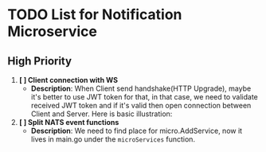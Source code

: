 # TODO List for Notification Microservice

## High Priority
1. **[ ] Client connection with WS**
   - **Description**: When Client send handshake(HTTP Upgrade), maybe it's better to use JWT token for that, in that case, we need to validate received JWT token and if it's valid then open connection between Client and Server. Here is basic illustration:
2. **[ ] Split NATS event functions**
   - **Description**: We need to find place for micro.AddService, now it lives in main.go under the `microServices` function.
    